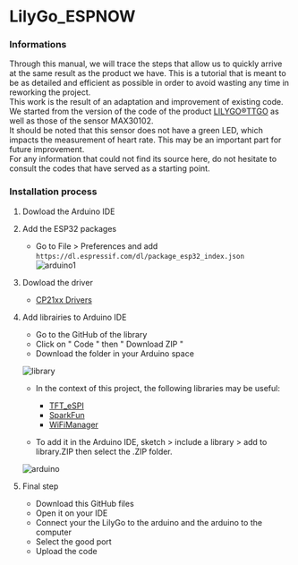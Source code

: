 # LilyGo_ESPNOW
### Informations
Through this manual, we will trace the steps that allow us to quickly arrive at the same result as the product we have. This is a tutorial that is meant to be as detailed and efficient as possible in order to avoid wasting any time in reworking the project.  
This work is the result of an adaptation and improvement of existing code. We started from the version of the code of the product [LILYGO®TTGO](https://github.com/Xinyuan-LilyGO/LilyGo-T-Wristband) as well as those of the sensor MAX30102.  
It should be noted that this sensor does not have a green LED, which impacts the measurement of heart rate. This may be an important part for future improvement.  
For any information that could not find its source here, do not hesitate to consult the codes that have served as a starting point.

### Installation process
1. Dowload the Arduino IDE
2. Add the ESP32 packages
    - Go to File > Preferences and add `https://dl.espressif.com/dl/package_esp32_index.json`  
    ![arduino1](https://user-images.githubusercontent.com/103428967/162929793-0f206ff7-50c5-46e0-b38b-08fba3cb1b58.png)  

3. Dowload the driver  
    - [CP21xx Drivers](https://www.silabs.com/developers/usb-to-uart-bridge-vcp-drivers)  
  
4. Add librairies to Arduino IDE
    - Go to the GitHub of the library  
    - Click on " Code " then " Download ZIP "  
    - Download the folder in your Arduino space  
  
    ![library](https://user-images.githubusercontent.com/103428967/162743352-12e163d3-4096-4c08-a48c-40cfe7aa9c40.png)  
  
    - In the context of this project, the following libraries may be useful:  
      - [TFT_eSPI](https://github.com/Bodmer/TFT_eSPI)  
      - [SparkFun](https://github.com/sparkfun/SparkFun_LSM9DS1_Arduino_Library)  
      - [WiFiManager](https://github.com/tzapu/WiFiManager)  

    - To add it in the Arduino IDE, sketch > include a library > add to library.ZIP then select the .ZIP folder.  
    
   ![arduino](https://user-images.githubusercontent.com/103428967/162925298-8279f7a3-b1ed-4dcd-89ca-db82edb6d662.png)  
   
5. Final step
    - Download this GitHub files
    - Open it on your IDE
    - Connect your the LilyGo to the arduino and the arduino to the computer
    - Select the good port
    - Upload the code



